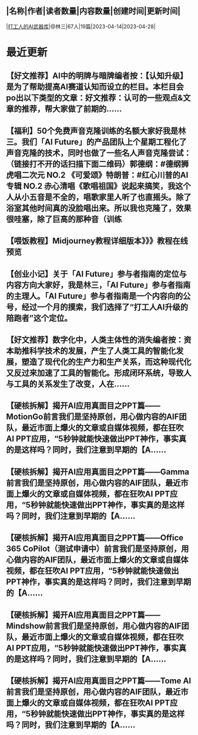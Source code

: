 |名称|作者|读者数量|内容数量|创建时间|更新时间|
---
|[打工人的AI武器库](https://xiaobot.net/p/AIFuture?refer=0b133df9-27dc-423b-8101-639049001c13)|@林三|67人|19篇|2023-04-14|2023-04-28|

# 最近更新
## 【好文推荐】AI中的明牌与暗牌编者按：【认知升级】是为了帮助提高AI赛道认知而设立的栏目。本栏目会po出以下类型的文章：好文推荐：认可的一些观点&文章的推荐，帮大家做了前期的......
## 【福利】50个免费声音克隆训练的名额大家好我是林三。我们「AI Future」的产品团队上个星期工程化了声音克隆的技术，同时也做了一些名人声音克隆尝试：（链接打不开的话扫描下面二维码）郭德纲：#德纲狮虎唱二次元 NO.2 《可爱颂》特朗普：#红心川普的AI专辑 NO.2 赤心清唱《歌唱祖国》说起来搞笑，我这个人从小五音是不全的，唱歌家里人听了也直摇头。除了浴室其他时间真的没脸唱出来。所以我也克隆了，效果很哇塞，除了巨高的那种音（训练
## 【喂饭教程】Midjourney教程详细版本》》》教程在线预览
## 【创业小记】关于「AI Future」参与者指南的定位与内容方向大家好，我是林三，「AI Future」参与者指南的主理人。「AI Future」参与者指南是一个内容向的公号，经过一个月的摸索，我们选择了“打工人AI升级的陪跑者”这个定位。
## 【好文推荐】数字化中，人类主体性的消失编者按：资本助推科学技术的发展，产生了人类工具的智能化发展，塑造了现代化的生产力和生产关系，而这种现代化又反过来加速了工具的智能化。形成闭环系统，导致人与工具的关系发生了改变，人在......
## 【硬核拆解】揭开AI应用真面目之PPT篇——MotionGo前言我们是坚持原创，用心做内容的AIF团队，最近市面上爆火的文章或自媒体视频，都在狂吹AI PPT应用，“5秒钟就能快速做出PPT神作，事实真的是这样吗？同时，我们注意到早期的【A......
## 【硬核拆解】揭开AI应用真面目之PPT篇——Gamma前言我们是坚持原创，用心做内容的AIF团队，最近市面上爆火的文章或自媒体视频，都在狂吹AI PPT应用，“5秒钟就能快速做出PPT神作，事实真的是这样吗？同时，我们注意到早期的【A......
## 【硬核拆解】揭开AI应用真面目之PPT篇——Office 365 CoPilot（测试申请中）前言我们是坚持原创，用心做内容的AIF团队，最近市面上爆火的文章或自媒体视频，都在狂吹AI PPT应用，“5秒钟就能快速做出PPT神作，事实真的是这样吗？同时，我们注意到早期的【A......
## 【硬核拆解】揭开AI应用真面目之PPT篇——Mindshow前言我们是坚持原创，用心做内容的AIF团队，最近市面上爆火的文章或自媒体视频，都在狂吹AI PPT应用，“5秒钟就能快速做出PPT神作，事实真的是这样吗？同时，我们注意到早期的【A......
## 【硬核拆解】揭开AI应用真面目之PPT篇——Tome AI前言我们是坚持原创，用心做内容的AIF团队，最近市面上爆火的文章或自媒体视频，都在狂吹AI PPT应用，“5秒钟就能快速做出PPT神作，事实真的是这样吗？同时，我们注意到早期的【A......

